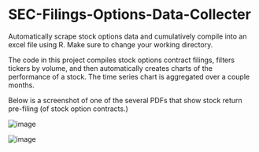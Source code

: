 # SEC-Filings-Options-Data-Collecter
Automatically scrape stock options data and cumulatively compile into an excel file using R. 
Make sure to change your working directory.

The code in this project compiles stock options contract filings, filters tickers by volume, and then automatically creates charts of the performance of a stock.
The time series chart is aggregated over a couple months.

Below is a screenshot of one of the several PDFs that show stock return pre-filing (of stock option contracts.)

![image](https://github.com/user-attachments/assets/528349ca-23fd-4689-8fd4-e8626851964d)

![image](https://github.com/user-attachments/assets/4362225f-e189-45c8-9c58-9c810ddae1fa)
